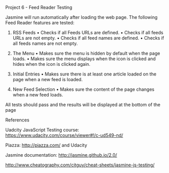 Project 6 - Feed Reader Testing

Jasmine will run automatically after loading the web page. The following Feed Reader features are tested:

1.	RSS Feeds
		•	Checks if all Feeds URLs are defined.
		•	Checks if all feeds URLs are not empty.
		•	Checks if all feed names are defined.
		•	Checks if all feeds names are not empty.

2.	The Menu
		•	Makes sure the menu is hidden by default when the page loads.
		•	Makes sure the menu displays when the icon is clicked and hides when the icon is clicked again.

3.	Initial Entries
		•	Makes sure there is at least one article loaded on the page when a new feed is loaded.

4.	New Feed Selection
		•	Makes sure the content of the page changes when a new feed loads.


All tests should pass and the results will be displayed at the bottom of the page


References

Uadcity JavaScript Testing course: https://www.udacity.com/course/viewer#!/c-ud549-nd/ 

Piazza: http://piazza.com/ and Udacity 

Jasmine documentation: http://jasmine.github.io/2.0/ 

http://www.cheatography.com/citguy/cheat-sheets/jasmine-js-testing/
